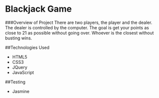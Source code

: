 # Blackjack Game
###Overview of Project
There are two players, the player and the dealer. The dealer is controlled by the computer. The goal is get your points as close to 21 as possible without going over. Whoever is the closest without busting wins.

##Technologies Used
* HTML5
* CSS3
* JQuery
* JavaScript

##Testing
* Jasmine


